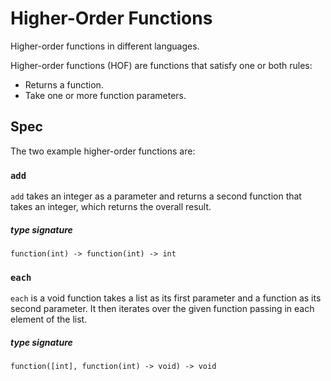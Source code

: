 # Higher-Order Functions

Higher-order functions in different languages.

Higher-order functions (HOF) are functions that satisfy one or both rules:
- Returns a function.
- Take one or more function parameters.

## Spec

The two example higher-order functions are:

### `add`

`add` takes an integer as a parameter and returns a second function that takes an integer, which returns the overall result.

##### type signature
```
function(int) -> function(int) -> int
```

### `each`
`each` is a void function takes a list as its first parameter and a function as its second parameter. It then iterates over the given function passing in each element of the list.

##### type signature
```
function([int], function(int) -> void) -> void
```
